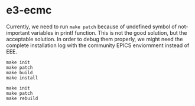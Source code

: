 # e3-ecmc

Currently, we need to run ```make patch``` because of undefined symbol of not-important variables in printf function. This is not the good solution, but the acceptable solution. In order to debug them properly, we might need the complete installation log with the community EPICS enviornment instead of EEE.




```
make init
make patch
make build
make install
```



```
make init
make patch
make rebuild

```
